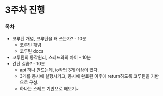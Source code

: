 # 3주차 진행

### 목차
- 코루틴 개념, 코루틴을 왜 쓰는가? - 10분
  - 코루틴 개념
  - 코루틴 docs
- 코루틴의 동작원리, 스레드와의 차이 - 10분
- 간단 실습? - 10분
  - api 하나 만드는데, io작업 3개 이상이 있다.
  - 3개를 동시에 실행시키고, 동시에 완료된 이후에 return하도록 코루틴을 기반으로 구성.
  - 하나는 스레드 기반으로 해보기~
